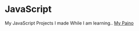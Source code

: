 # JavaScript
My JavaScript Projects I made While I am learning..
<a href="https://kholoudthabet.github.io/JavaScript/piano/"> My Paino </a>
